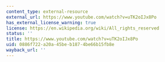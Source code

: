 ```yaml
---
content_type: external-resource
external_url: https://www.youtube.com/watch?v=uTK2oIJx8Po
has_external_license_warning: true
license: https://en.wikipedia.org/wiki/All_rights_reserved
status: ''
title: https://www.youtube.com/watch?v=uTK2oIJx8Po
uid: 0886f722-a20a-45be-b187-4be66b15fb8e
wayback_url: ''
---
```


